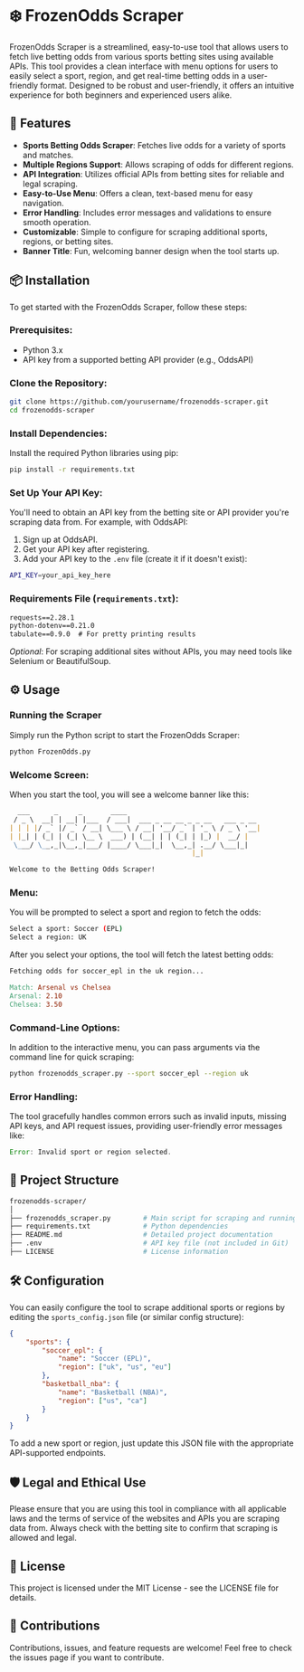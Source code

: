 
# ❄️ FrozenOdds Scraper

FrozenOdds Scraper is a streamlined, easy-to-use tool that allows users to fetch live betting odds from various sports betting sites using available APIs. This tool provides a clean interface with menu options for users to easily select a sport, region, and get real-time betting odds in a user-friendly format. Designed to be robust and user-friendly, it offers an intuitive experience for both beginners and experienced users alike.

## 🧊 Features
- **Sports Betting Odds Scraper**: Fetches live odds for a variety of sports and matches.
- **Multiple Regions Support**: Allows scraping of odds for different regions.
- **API Integration**: Utilizes official APIs from betting sites for reliable and legal scraping.
- **Easy-to-Use Menu**: Offers a clean, text-based menu for easy navigation.
- **Error Handling**: Includes error messages and validations to ensure smooth operation.
- **Customizable**: Simple to configure for scraping additional sports, regions, or betting sites.
- **Banner Title**: Fun, welcoming banner design when the tool starts up.

## 📦 Installation

To get started with the FrozenOdds Scraper, follow these steps:

### Prerequisites:
- Python 3.x
- API key from a supported betting API provider (e.g., OddsAPI)

### Clone the Repository:
```bash
git clone https://github.com/yourusername/frozenodds-scraper.git
cd frozenodds-scraper
```

### Install Dependencies:
Install the required Python libraries using pip:
```bash
pip install -r requirements.txt
```

### Set Up Your API Key:
You'll need to obtain an API key from the betting site or API provider you're scraping data from. For example, with OddsAPI:
1. Sign up at OddsAPI.
2. Get your API key after registering.
3. Add your API key to the `.env` file (create it if it doesn't exist):
```bash
API_KEY=your_api_key_here
```

### Requirements File (`requirements.txt`):
```txt
requests==2.28.1
python-dotenv==0.21.0
tabulate==0.9.0  # For pretty printing results
```

*Optional*:
For scraping additional sites without APIs, you may need tools like Selenium or BeautifulSoup.

## ⚙️ Usage

### Running the Scraper
Simply run the Python script to start the FrozenOdds Scraper:
```bash
python FrozenOdds.py
```

### Welcome Screen:
When you start the tool, you will see a welcome banner like this:

```markdown
  ___      _     _       ____
 / _ \  __| | __| |___  / ___|  ___ _ __ __ _ _ __   ___ _ __
| | | |/ _` |/ _` / __| \___ \ / __| '__/ _` | '_ \ / _ \ '__|
| |_| | (_| | (_| \__ \  ___) | (__| | | (_| | |_) |  __/ |
 \___/ \__,_|\__,_|___/ |____/ \___|_|  \__,_| .__/ \___|_|
                                             |_|

Welcome to the Betting Odds Scraper!
```

### Menu:
You will be prompted to select a sport and region to fetch the odds:
```bash
Select a sport: Soccer (EPL)
Select a region: UK
```
After you select your options, the tool will fetch the latest betting odds:
```makefile
Fetching odds for soccer_epl in the uk region...

Match: Arsenal vs Chelsea
Arsenal: 2.10
Chelsea: 3.50
```

### Command-Line Options:
In addition to the interactive menu, you can pass arguments via the command line for quick scraping:
```bash
python frozenodds_scraper.py --sport soccer_epl --region uk
```

### Error Handling:
The tool gracefully handles common errors such as invalid inputs, missing API keys, and API request issues, providing user-friendly error messages like:
```javascript
Error: Invalid sport or region selected.
```

## 📁 Project Structure

```bash
frozenodds-scraper/
│
├── frozenodds_scraper.py        # Main script for scraping and running the menu
├── requirements.txt             # Python dependencies
├── README.md                    # Detailed project documentation
├── .env                         # API key file (not included in Git)
├── LICENSE                      # License information
```

## 🛠️ Configuration

You can easily configure the tool to scrape additional sports or regions by editing the `sports_config.json` file (or similar config structure):

```json
{
    "sports": {
        "soccer_epl": {
            "name": "Soccer (EPL)",
            "region": ["uk", "us", "eu"]
        },
        "basketball_nba": {
            "name": "Basketball (NBA)",
            "region": ["us", "ca"]
        }
    }
}
```

To add a new sport or region, just update this JSON file with the appropriate API-supported endpoints.

## 🛡️ Legal and Ethical Use

Please ensure that you are using this tool in compliance with all applicable laws and the terms of service of the websites and APIs you are scraping data from. Always check with the betting site to confirm that scraping is allowed and legal.

## 📄 License

This project is licensed under the MIT License - see the LICENSE file for details.

## 🙌 Contributions

Contributions, issues, and feature requests are welcome! Feel free to check the issues page if you want to contribute.

